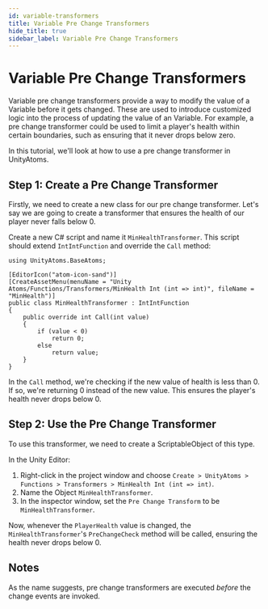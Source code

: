 ```yaml
---
id: variable-transformers
title: Variable Pre Change Transformers
hide_title: true
sidebar_label: Variable Pre Change Transformers
---
```


# Variable Pre Change Transformers

Variable pre change transformers provide a way to modify the value of a Variable before it gets changed. These are used to introduce customized logic into the process of updating the value of an Variable. For example, a pre change transformer could be used to limit a player's health within certain boundaries, such as ensuring that it never drops below zero.

In this tutorial, we'll look at how to use a pre change transformer in UnityAtoms.

## Step 1: Create a Pre Change Transformer

Firstly, we need to create a new class for our pre change transformer. Let's say we are going to create a transformer that ensures the health of our player never falls below 0. 

Create a new C# script and name it `MinHealthTransformer`. This script should extend `IntIntFunction` and override the `Call` method:

```
using UnityAtoms.BaseAtoms;

[EditorIcon("atom-icon-sand")]
[CreateAssetMenu(menuName = "Unity Atoms/Functions/Transformers/MinHealth Int (int => int)", fileName = "MinHealth")]
public class MinHealthTransformer : IntIntFunction
{
    public override int Call(int value)
    {
        if (value < 0)
            return 0;
        else
            return value;
    }
}
```

In the `Call` method, we're checking if the new value of health is less than 0. If so, we're returning 0 instead of the new value. This ensures the player's health never drops below 0.

## Step 2: Use the Pre Change Transformer

To use this transformer, we need to create a ScriptableObject of this type. 

In the Unity Editor:

1. Right-click in the project window and choose `Create > UnityAtoms > Functions > Transformers > MinHealth Int (int => int)`.
2. Name the Object `MinHealthTransformer`.
3. In the inspector window, set the `Pre Change Transform` to be `MinHealthTransformer`.

Now, whenever the `PlayerHealth` value is changed, the `MinHealthTransformer`'s `PreChangeCheck` method will be called, ensuring the health never drops below 0.


## Notes

As the name suggests, pre change transformers are executed _before_ the change events are invoked.
